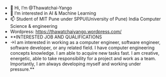 - 👋 Hi, I’m @Thawatchai-Yango
- 👀 I’m interested in AI & Machine Learning
- 📫 Student of MIT Pune under SPPU(University of Pune) India Computer Science & engineering
- Wordpress: https://thawatchaiyango.wordpress.com/
- **INTERESTED JOB AND QUALIFICATIONS
- ->I am interested in working as a computer engineer,
    software engineer, software developer, or any related
    field. I have computer engineering concepts knowledge.
    I am able to acquire new tasks fast. I am creative,
    energetic, able to take responsibility for a project and
    work as a team. Importantly, I am always developing
    myself and working under pressure.**
<!---
Thawatchai-Yango/Thawatchai-Yango is a ✨ special ✨ repository because its `README.md` (this file) appears on your GitHub profile.
You can click the Preview link to take a look at your changes.
--->
